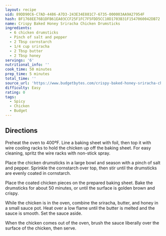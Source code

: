 ```yaml
---
layout: recipe
uid: 89DD90C6-C7AD-4486-A7D3-243E34E881C7-6735-000003AA9A27954F
hash: BF1768EE76B1DFB61EA03CCF25F1FC7F5FDD5CC10D1703B31F1547060042DB72
name: Crispy Baked Honey Sriracha Chicken Drumsticks
ingredients:
  - 6 chicken drumsticks
  - Pinch of salt and pepper
  - 2 Tbsp cornstarch
  - 1/4 cup sriracha
  - 2 Tbsp butter
  - 2 Tbsp honey
servings: '6'
nutritional_info: ''
cook_time: 50 minutes
prep_time: 5 minutes
total_time: ''
source_url: 'https://www.budgetbytes.com/crispy-baked-honey-sriracha-chicken-drumsticks/'
difficulty: Easy
rating: 0
tags:
  - Spicy
  - Chicken
  - Budget
---
```


## Directions

Preheat the oven to 400ºF. Line a baking sheet with foil, then top it with wire cooling racks to hold the chicken up off the baking sheet. For easy cleaning, spritz the wire racks with non-stick spray.

Place the chicken drumsticks in a large bowl and season with a pinch of salt and pepper. Sprinkle the cornstarch over top, then stir until the drumsticks are evenly coated in cornstarch.

Place the coated chicken pieces on the prepared baking sheet. Bake the drumsticks for about 50 minutes, or until the surface is golden brown and crispy.

While the chicken is in the oven, combine the sriracha, butter, and honey in a small sauce pot. Heat over a low flame until the butter is melted and the sauce is smooth. Set the sauce aside.

When the chicken comes out of the oven, brush the sauce liberally over the surface of the chicken, then serve.
